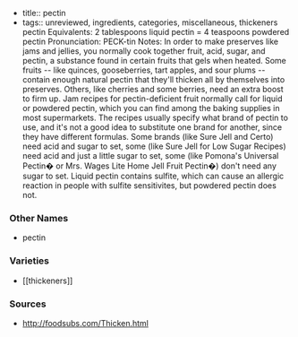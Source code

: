 - title:: pectin
- tags:: unreviewed, ingredients, categories, miscellaneous, thickeners
pectin Equivalents: 2 tablespoons liquid pectin = 4 teaspoons powdered pectin Pronunciation: PECK-tin Notes: In order to make preserves like jams and jellies, you normally cook together fruit, acid, sugar, and pectin, a substance found in certain fruits that gels when heated. Some fruits -- like quinces, gooseberries, tart apples, and sour plums -- contain enough natural pectin that they'll thicken all by themselves into preserves. Others, like cherries and some berries, need an extra boost to firm up. Jam recipes for pectin-deficient fruit normally call for liquid or powdered pectin, which you can find among the baking supplies in most supermarkets. The recipes usually specify what brand of pectin to use, and it's not a good idea to substitute one brand for another, since they have different formulas. Some brands (like Sure Jell and Certo) need acid and sugar to set, some (like Sure Jell for Low Sugar Recipes) need acid and just a little sugar to set, some (like Pomona's Universal Pectin� or Mrs. Wages Lite Home Jell Fruit Pectin�) don't need any sugar to set. Liquid pectin contains sulfite, which can cause an allergic reaction in people with sulfite sensitivites, but powdered pectin does not.

### Other Names

* pectin

### Varieties

* [[thickeners]]

### Sources
* http://foodsubs.com/Thicken.html
